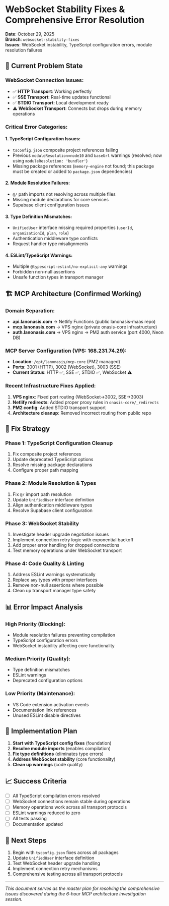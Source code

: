 # WebSocket Stability Fixes & Comprehensive Error Resolution

**Date**: October 29, 2025  
**Branch**: `websocket-stability-fixes`  
**Issues**: WebSocket instability, TypeScript configuration errors, module resolution failures

## 🚨 Current Problem State

### WebSocket Connection Issues:

- ✅ **HTTP Transport**: Working perfectly
- ✅ **SSE Transport**: Real-time updates functional
- ✅ **STDIO Transport**: Local development ready
- ⚠️ **WebSocket Transport**: Connects but drops during memory operations

### Critical Error Categories:

#### 1. TypeScript Configuration Issues:

- `tsconfig.json` composite project references failing
- Previous `moduleResolution=node10` and `baseUrl` warnings (resolved; now using `moduleResolution: 'bundler'`)
- Missing package references (`memory-engine` not found; this package must be created or added to `package.json` dependencies)

#### 2. Module Resolution Failures:

- `@/` path imports not resolving across multiple files
- Missing module declarations for core services
- Supabase client configuration issues

#### 3. Type Definition Mismatches:

- `UnifiedUser` interface missing required properties (`userId`, `organizationId`, `plan`, `role`)
- Authentication middleware type conflicts
- Request handler type misalignments

#### 4. ESLint/TypeScript Warnings:

- Multiple `@typescript-eslint/no-explicit-any` warnings
- Forbidden non-null assertions
- Unsafe function types in transport manager

## 🏗️ MCP Architecture (Confirmed Working)

### Domain Separation:

- **api.lanonasis.com** → Netlify Functions (public lanonasis-maas repo)
- **mcp.lanonasis.com** → VPS nginx (private onasis-core infrastructure)
- **auth.lanonasis.com** → VPS nginx → PM2 auth service (port 4000, Neon DB)

### MCP Server Configuration (VPS: 168.231.74.29):

- **Location**: `/opt/lanonasis/mcp-core` (PM2 managed)
- **Ports**: 3001 (HTTP), 3002 (WebSocket), 3003 (SSE)
- **Current Status**: HTTP ✅, SSE ✅, STDIO ✅, WebSocket ⚠️

### Recent Infrastructure Fixes Applied:

1. **VPS nginx**: Fixed port routing (WebSocket→3002, SSE→3003)
2. **Netlify redirects**: Added proper proxy rules in `onasis-core/_redirects`
3. **PM2 config**: Added STDIO transport support
4. **Architecture cleanup**: Removed incorrect routing from public repo

## 🎯 Fix Strategy

### Phase 1: TypeScript Configuration Cleanup

1. Fix composite project references
2. Update deprecated TypeScript options
3. Resolve missing package declarations
4. Configure proper path mapping

### Phase 2: Module Resolution & Types

1. Fix `@/` import path resolution
2. Update `UnifiedUser` interface definition
3. Align authentication middleware types
4. Resolve Supabase client configuration

### Phase 3: WebSocket Stability

1. Investigate header upgrade negotiation issues
2. Implement connection retry logic with exponential backoff
3. Add proper error handling for dropped connections
4. Test memory operations under WebSocket transport

### Phase 4: Code Quality & Linting

1. Address ESLint warnings systematically
2. Replace `any` types with proper interfaces
3. Remove non-null assertions where possible
4. Clean up transport manager type safety

## 📊 Error Impact Analysis

### High Priority (Blocking):

- Module resolution failures preventing compilation
- TypeScript configuration errors
- WebSocket instability affecting core functionality

### Medium Priority (Quality):

- Type definition mismatches
- ESLint warnings
- Deprecated configuration options

### Low Priority (Maintenance):

- VS Code extension activation events
- Documentation link references
- Unused ESLint disable directives

## 🔧 Implementation Plan

1. **Start with TypeScript config fixes** (foundation)
2. **Resolve module imports** (enables compilation)
3. **Fix type definitions** (eliminates type errors)
4. **Address WebSocket stability** (core functionality)
5. **Clean up warnings** (code quality)

## 📈 Success Criteria

- [ ] All TypeScript compilation errors resolved
- [ ] WebSocket connections remain stable during operations
- [ ] Memory operations work across all transport protocols
- [ ] ESLint warnings reduced to zero
- [ ] All tests passing
- [ ] Documentation updated

## 🚀 Next Steps

1. Begin with `tsconfig.json` fixes across all packages
2. Update `UnifiedUser` interface definition
3. Test WebSocket header upgrade handling
4. Implement connection retry mechanisms
5. Comprehensive testing across all transport protocols

---

_This document serves as the master plan for resolving the comprehensive issues discovered during the 6-hour MCP architecture investigation session._

